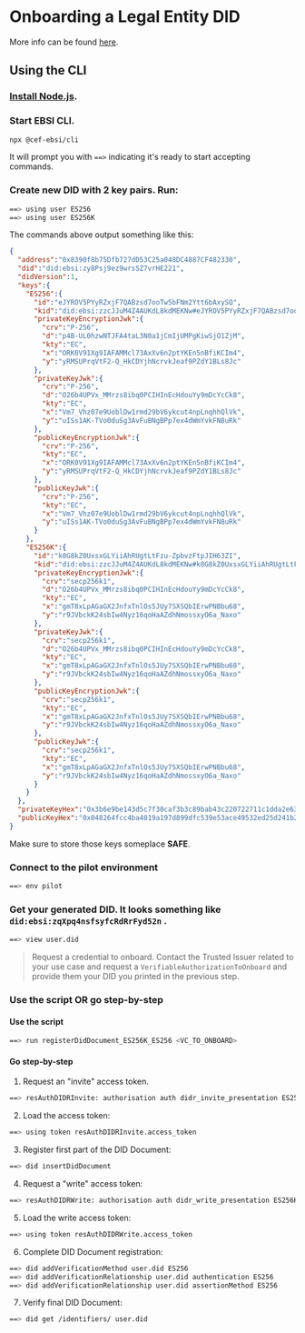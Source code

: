 # Onboarding a Legal Entity DID

More info can be found [here](https://hub.ebsi.eu/tools/cli/onboard).

## Using the CLI

### [Install Node.js](https://nodejs.org/en/learn/getting-started/how-to-install-nodejs).

### Start EBSI CLI.

```bash
npx @cef-ebsi/cli
```

It will prompt you with `==>` indicating it's ready to start accepting commands.

### Create new DID with 2 key pairs. Run:

```bash
==> using user ES256
==> using user ES256K
```

The commands above output something like this:

```json
{
  "address":"0x8390f8b75Dfb727dD53C25a048DC4887CF482330",
  "did":"did:ebsi:zy8Psj9ez9wrsSZ7vrHE221",
  "didVersion":1,
  "keys":{
    "ES256":{
      "id":"eJYROV5PYyRZxjF7QABzsd7ooTw5bFNm2Ytt6bAxySQ",
      "kid":"did:ebsi:zzcJJuM4Z4AUKdL8kdMEKNw#eJYROV5PYyRZxjF7QABzsd7ooTw5bFNm2Ytt6bAxySQ",
      "privateKeyEncryptionJwk":{
        "crv":"P-256",
        "d":"p4B-UL0hzwNTJFA4taL3N0a1jCmIjUMPgKiwSjO1ZjM",
        "kty":"EC",
        "x":"ORK0V91Xg9IAFAMMcl73AxXv6n2ptYKEn5nBfiKCIm4",
        "y":"yRMSUPrqVtF2-Q_HkCDYjhNcrvkJeaf9PZdY1BLs8Jc"
      },
      "privateKeyJwk":{
        "crv":"P-256",
        "d":"O26b4UPVx_MMrzs8ibq0PCIHInEcHdouYy9mDcYcCk8",
        "kty":"EC",
        "x":"Vm7_Vhz07e9UoblDw1rmd29bV6ykcut4npLnqhhQlVk",
        "y":"uISs1AK-TVo0duSg3AvFuBNgBPp7ex4dWmYvkFN8uRk"
      },
      "publicKeyEncryptionJwk":{
        "crv":"P-256",
        "kty":"EC",
        "x":"ORK0V91Xg9IAFAMMcl73AxXv6n2ptYKEn5nBfiKCIm4",
        "y":"yRMSUPrqVtF2-Q_HkCDYjhNcrvkJeaf9PZdY1BLs8Jc"
      },
      "publicKeyJwk":{
        "crv":"P-256",
        "kty":"EC",
        "x":"Vm7_Vhz07e9UoblDw1rmd29bV6ykcut4npLnqhhQlVk",
        "y":"uISs1AK-TVo0duSg3AvFuBNgBPp7ex4dWmYvkFN8uRk"
      }
    },
    "ES256K":{
      "id":"k0G8kZ0UxsxGLYiiAhRUgtLtFzu-ZpbvzFtpJIH63ZI",
      "kid":"did:ebsi:zzcJJuM4Z4AUKdL8kdMEKNw#k0G8kZ0UxsxGLYiiAhRUgtLtFzu-ZpbvzFtpJIH63ZI",
      "privateKeyEncryptionJwk":{
        "crv":"secp256k1",
        "d":"O26b4UPVx_MMrzs8ibq0PCIHInEcHdouYy9mDcYcCk8",
        "kty":"EC",
        "x":"gmT8xLpAGaGX2JnfxTnlOs5JUy7SXSQbIErwPNBbu68",
        "y":"r9JVbckK24sbIw4Nyz16qoHaAZdhNmossxyO6a_Naxo"
      },
      "privateKeyJwk":{
        "crv":"secp256k1",
        "d":"O26b4UPVx_MMrzs8ibq0PCIHInEcHdouYy9mDcYcCk8",
        "kty":"EC",
        "x":"gmT8xLpAGaGX2JnfxTnlOs5JUy7SXSQbIErwPNBbu68",
        "y":"r9JVbckK24sbIw4Nyz16qoHaAZdhNmossxyO6a_Naxo"
      },
      "publicKeyEncryptionJwk":{
        "crv":"secp256k1",
        "kty":"EC",
        "x":"gmT8xLpAGaGX2JnfxTnlOs5JUy7SXSQbIErwPNBbu68",
        "y":"r9JVbckK24sbIw4Nyz16qoHaAZdhNmossxyO6a_Naxo"
      },
      "publicKeyJwk":{
        "crv":"secp256k1",
        "kty":"EC",
        "x":"gmT8xLpAGaGX2JnfxTnlOs5JUy7SXSQbIErwPNBbu68",
        "y":"r9JVbckK24sbIw4Nyz16qoHaAZdhNmossxyO6a_Naxo"
      }
    }
  },
  "privateKeyHex":"0x3b6e9be143d5c7f30caf3b3c89bab43c220722711c1dda2e632f660dc61c0a4f",
  "publicKeyHex":"0x048264fcc4ba4019a197d899dfc539e53ace49532ed25d241b204af03cd05bbbafafd2556dc90adb8b1b230e0dcb3d7aaa81da019761366a2cb31c8ee9afcd6b1a"
}
```

Make sure to store those keys someplace **SAFE**.

### Connect to the pilot environment

```bash
==> env pilot
```

### Get your generated DID. It looks something like `did:ebsi:zqXpq4nsfsyfcRdRrFyd52n` .

```bash
==> view user.did
```

> Request a credential to onboard. Contact the Trusted Issuer related to your use case and request a `VerifiableAuthorizationToOnboard` and provide them your DID you printed in the previous step.

### Use the script OR go step-by-step

#### Use the script

```bash
==> run registerDidDocument_ES256K_ES256 <VC_TO_ONBOARD>
```

#### Go step-by-step

1. Request an "invite" access token.

```bash
==> resAuthDIDRInvite: authorisation auth didr_invite_presentation ES256 <VC_TO_ONBOARD>
```

2. Load the access token:

```bash
==> using token resAuthDIDRInvite.access_token
```

3. Register first part of the DID Document:

```bash
==> did insertDidDocument
```

4. Request a "write" access token:

```bash
==> resAuthDIDRWrite: authorisation auth didr_write_presentation ES256K
```

5. Load the write access token:     

```bash
==> using token resAuthDIDRWrite.access_token
```

6. Complete DID Document registration:

```bash
==> did addVerificationMethod user.did ES256
==> did addVerificationRelationship user.did authentication ES256
==> did addVerificationRelationship user.did assertionMethod ES256
```

7. Verify final DID Document:

```bash
==> did get /identifiers/ user.did
```
